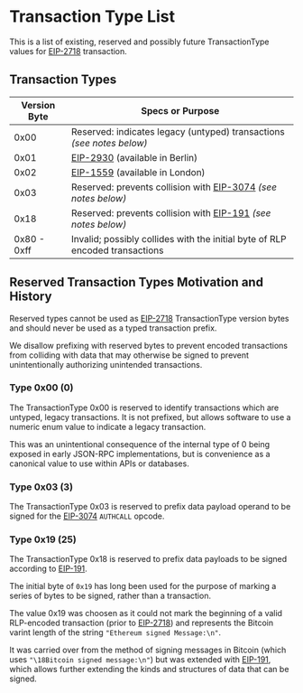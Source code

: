 Transaction Type List
=====================

This is a list of existing, reserved and possibly future TransactionType values
for [EIP-2718](https://eips.ethereum.org/EIPS/eip-2718) transaction.

Transaction Types
-----------------

| Version Byte | Specs or Purpose |
|--------------|------------------|
| 0x00  | Reserved: indicates legacy (untyped) transactions *(see notes below)* |
| 0x01  | [EIP-2930](https://eips.ethereum.org/EIPS/eip-2930) (available in Berlin) |
| 0x02  | [EIP-1559](https://eips.ethereum.org/EIPS/eip-1559) (available in London) |
| 0x03  | Reserved: prevents collision with [EIP-3074](https://eips.ethereum.org/EIPS/eip-3074) *(see notes below)* |
| 0x18  | Reserved: prevents collision with [EIP-191](https://eips.ethereum.org/EIPS/eip-191) *(see notes below)* |
| 0x80 - 0xff  | Invalid; possibly collides with the initial byte of RLP encoded transactions |


Reserved Transaction Types Motivation and History
-------------------------------------------------

Reserved types cannot be used as [EIP-2718](https://eips.ethereum.org/EIPS/eip-2718)
TransactionType version bytes and should never be used as a typed transaction prefix.

We disallow prefixing with reserved bytes to prevent encoded transactions from
colliding with data that may otherwise be signed to prevent unintentionally
authorizing unintended transactions.


### Type 0x00 (0)

The TransactionType 0x00 is reserved to identify transactions which
are untyped, legacy transactions. It is not prefixed, but allows
software to use a numeric enum value to indicate a legacy transaction.

This was an unintentional consequence of the internal type of 0 being
exposed in early JSON-RPC implementations, but is convenience as a
canonical value to use within APIs or databases.


### Type 0x03 (3)

The TransactionType 0x03 is reserved to prefix data payload operand
to be signed for the [EIP-3074](https://eips.ethereum.org/EIPS/eip-3074)
`AUTHCALL` opcode.


### Type 0x19 (25)

The TransactionType 0x18 is reserved to prefix data payloads to be
signed according to [EIP-191](https://eips.ethereum.org/EIPS/eip-191).

The initial byte of `0x19` has long been used for the purpose of
marking a series of bytes to be signed, rather than a transaction.

The value 0x19 was choosen as it could not mark the beginning of a
valid RLP-encoded transaction (prior to [EIP-2718](https://eips.ethereum.org/EIPS/eip-2718))
and represents the Bitcoin varint length of the string `"Ethereum signed Message:\n"`.

It was carried over from the method of signing messages in Bitcoin
(which uses `"\18Bitcoin signed message:\n"`) but was extended with
[EIP-191](https://eips.ethereum.org/EIPS/eip-191), which allows
further extending the kinds and structures of data that can be signed.
